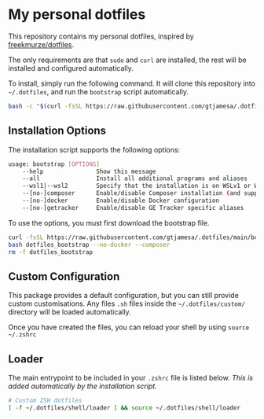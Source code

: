 # My personal dotfiles

This repository contains my personal dotfiles, inspired by [freekmurze/dotfiles](https://github.com/freekmurze/dotfiles). 

The only requirements are that `sudo` and `curl` are installed, the rest will be installed and configured automatically.

To install, simply run the following command. It will clone this repository into `~/.dotfiles`, and run the `bootstrap` script automatically.

```bash
bash -c "$(curl -fsSL https://raw.githubusercontent.com/gtjamesa/.dotfiles/main/bootstrap)"
```

## Installation Options

The installation script supports the following options:

```bash
usage: bootstrap [OPTIONS]
    --help               Show this message
    --all                Install all additional programs and aliases
    --wsl1|--wsl2        Specify that the installation is on WSLv1 or WSLv2
    --[no-]composer      Enable/disable Composer installation (and supporting global packages)
    --[no-]docker        Enable/disable Docker configuration
    --[no-]getracker     Enable/disable GE Tracker specific aliases
```

To use the options, you must first download the bootstrap file. 

```bash
curl -fsSL https://raw.githubusercontent.com/gtjamesa/.dotfiles/main/bootstrap > dotfiles_bootstrap
bash dotfiles_bootstrap --no-docker --composer
rm -f dotfiles_bootstrap
```

## Custom Configuration

This package provides a default configuration, but you can still provide custom customisations. Any files `.sh` files inside the `~/.dotfiles/custom/` directory will be loaded automatically.

Once you have created the files, you can reload your shell by using `source ~/.zshrc`

## Loader

The main entrypoint to be included in your `.zshrc` file is listed below. *This is added automatically by the installation script*.

```bash
# Custom ZSH dotfiles
[ -f ~/.dotfiles/shell/loader ] && source ~/.dotfiles/shell/loader
```
